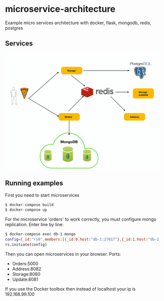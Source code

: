 # microservice-architecture
Example micro services architecture with docker, flask, mongodb, redis, postgres
## Services
![Services](architecture.png)
## Running examples
First you need to start microservices
```sh
$ docker-compose build
$ docker-compose up
```

For the microservice 'orders' to work correctly, you must configure mongo replication. Enter line by line:
```sh
$ docker-compose exec db-1 mongo
config={_id:"rs0",members:[{_id:0,host:"db-1:27017"},{_id:1,host:"db-2:27017"},{_id:2,host:"db-3:27017"}]};
rs.initiate(config)
```
Then you can open microservices in your browser. 
Ports:
- Orders:5000
- Address:8082
- Storage:8080
- Update:8081

If you use the Docker toolbox then instead of localhost your ip is 192.168.99.100
